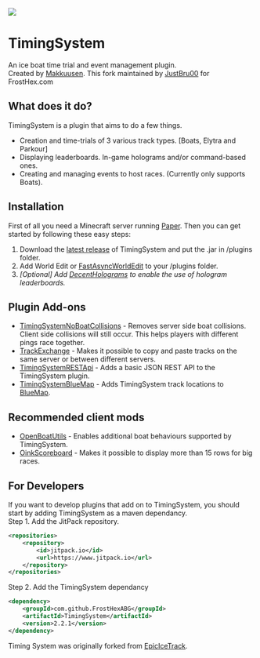 [![](https://www.jitpack.io/v/FrostHexABG/TimingSystem.svg)](https://www.jitpack.io/#FrostHexABG/TimingSystem)
# TimingSystem
An ice boat time trial and event management plugin.   
Created by [Makkuusen](https://github.com/Makkuusen/TimingSystem). This fork maintained by [JustBru00](https://github.com/JustBru00) for FrostHex.com

## What does it do?
TimingSystem is a plugin that aims to do a few things.
* Creation and time-trials of 3 various track types. [Boats, Elytra and Parkour]
* Displaying leaderboards. In-game holograms and/or command-based ones.
* Creating and managing events to host races. (Currently only supports Boats).

## Installation
First of all you need a Minecraft server running [Paper](https://papermc.io). Then you can get started by following these easy steps:

1. Download the [latest release](https://github.com/Makkuusen/TimingSystem/releases) of TimingSystem and put the .jar in /plugins folder. 
1. Add World Edit or [FastAsyncWorldEdit](https://www.spigotmc.org/resources/fastasyncworldedit.13932/) to your /plugins folder.
1. _[Optional] Add [DecentHolograms](https://www.spigotmc.org/resources/decentholograms-1-8-1-20-1-papi-support-no-dependencies.96927/) to enable the use of hologram leaderboards._


## Plugin Add-ons
* [TimingSystemNoBoatCollisions](https://github.com/FrostHexABG/TimingSystemNoBoatCollisions) - Removes server side boat collisions. Client side collisions will still occur. This helps players with different pings race together.     
* [TrackExchange](https://github.com/Pigalala/TrackExchange) - Makes it possible to copy and paste tracks on the same server or between different servers.
* [TimingSystemRESTApi](https://github.com/JustBru00/TimingSystemRESTApi) - Adds a basic JSON REST API to the TimingSystem plugin.
* [TimingSystemBlueMap](https://github.com/JustBru00/TimingSystemBlueMap) - Adds TimingSystem track locations to [BlueMap](https://github.com/BlueMap-Minecraft/BlueMap).

## Recommended client mods
* [OpenBoatUtils](https://modrinth.com/mod/openboatutils/versions) - Enables additional boat behaviours supported by TimingSystem.
* [OinkScoreboard](https://github.com/Pigalala/OinkScoreboard) - Makes it possible to display more than 15 rows for big races.

## For Developers
If you want to develop plugins that add on to TimingSystem, you should start by adding TimingSystem as a maven dependancy.    
Step 1. Add the JitPack repository.    
```xml
<repositories>
	<repository>
	    <id>jitpack.io</id>
	    <url>https://www.jitpack.io</url>
	</repository>
</repositories>
```
Step 2. Add the TimingSystem dependancy
```xml
<dependency>
    <groupId>com.github.FrostHexABG</groupId>
    <artifactId>TimingSystem</artifactId>
    <version>2.2.1</version>
</dependency>
```

Timing System was originally forked from [EpicIceTrack](https://github.com/JustBru00/NetherCubeParkour).
